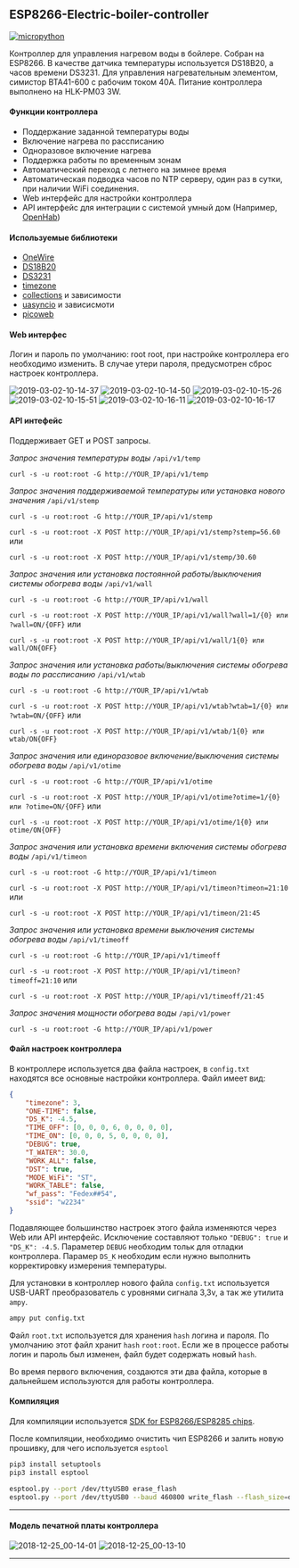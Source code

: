 ## ESP8266-Electric-boiler-controller

[![micropython](https://user-images.githubusercontent.com/13176091/53680744-4dfcc080-3ce8-11e9-94e1-c7985181d6a5.png)](https://micropython.org/)

Контроллер для управления нагревом воды в бойлере. Собран на ESP8266. В качестве датчика температуры используется DS18B20, а часов времени DS3231. Для управления нагревательным элементом, симистор BTA41-600 с рабочим током 40А. Питание контроллера выполнено на HLK-PM03 3W.

#### Функции контроллера
* Поддержание заданной температуры воды
* Включение нагрева по рассписанию
* Одноразовое включение нагрева
* Поддержка работы по временным зонам
* Автоматический переход с летнего на зимнее время
* Автоматическая подводка часов по NTP серверу, один раз в сутки, при наличии WiFi соединения.
* Web интерфейс для настройки контроллера
* API интерфейс для интеграции с системой умный дом (Например, [OpenHab](https://www.openhab.org/))

#### Используемые библиотеки
* [OneWire](https://github.com/micropython/micropython/blob/master/drivers/onewire/onewire.py)
* [DS18B20](https://github.com/gwvsol/ESP8266-1wire-DS18B20)
* [DS3231](https://github.com/gwvsol/ESP8266-i2c-DS3231)
* [timezone](https://github.com/gwvsol/ESP8266-TimeZone)
* [collections](https://github.com/micropython/micropython-lib/tree/master/collections/collections) и зависимости
* [uasyncio](https://github.com/micropython/micropython-lib/tree/master/uasyncio/uasyncio) и зависисмоти
* [picoweb](https://github.com/pfalcon/picoweb)

#### Web интерфес
Логин и пароль по умолчанию: root root, при настройке контроллера его необходимо изменить. В случае утери пароля, предусмотрен сброс настроек контроллера.

![2019-03-02-10-14-37](https://user-images.githubusercontent.com/13176091/53681250-8ce24480-3cef-11e9-8c19-a6087d8a1010.png) 
![2019-03-02-10-14-50](https://user-images.githubusercontent.com/13176091/53681259-a5eaf580-3cef-11e9-9e6d-dfa91ab67fbf.png) 
![2019-03-02-10-15-26](https://user-images.githubusercontent.com/13176091/53681273-c915a500-3cef-11e9-907d-9d1ab44bf3b6.png) 
![2019-03-02-10-15-51](https://user-images.githubusercontent.com/13176091/53681332-b485dc80-3cf0-11e9-8520-b8c29e8a927e.png) 
![2019-03-02-10-16-11](https://user-images.githubusercontent.com/13176091/53681348-ff9fef80-3cf0-11e9-970f-df6319f08843.png) 
![2019-03-02-10-16-17](https://user-images.githubusercontent.com/13176091/53681366-4c83c600-3cf1-11e9-80f3-bbab6f49703a.png)

#### API интефейс
Поддерживает GET и POST запросы.

*Запрос значения температуры воды* ```/api/v1/temp```

```curl -s -u root:root -G http://YOUR_IP/api/v1/temp```

*Запрос значения поддерживаемой температуры или установка нового значения* ```/api/v1/stemp```

```curl -s -u root:root -G http://YOUR_IP/api/v1/stemp```

```curl -s -u root:root -X POST http://YOUR_IP/api/v1/stemp?stemp=56.60``` или

```curl -s -u root:root -X POST http://YOUR_IP/api/v1/stemp/30.60```

*Запрос значения или установка постоянной работы/выключения системы обогрева воды* ```/api/v1/wall```

```curl -s -u root:root -G http://YOUR_IP/api/v1/wall```

```curl -s -u root:root -X POST http://YOUR_IP/api/v1/wall?wall=1/{0} или ?wall=ON/{OFF}``` или

```curl -s -u root:root -X POST http://YOUR_IP/api/v1/wall/1{0} или wall/ON{OFF}```

*Запрос значения или установка работы/выключения системы обогрева воды по рассписанию* ```/api/v1/wtab```

```curl -s -u root:root -G http://YOUR_IP/api/v1/wtab```

```curl -s -u root:root -X POST http://YOUR_IP/api/v1/wtab?wtab=1/{0} или ?wtab=ON/{OFF}``` или

```curl -s -u root:root -X POST http://YOUR_IP/api/v1/wtab/1{0} или wtab/ON{OFF}```

*Запрос значения или единоразовое включение/выключения системы обогрева воды* ```/api/v1/otime```

```curl -s -u root:root -G http://YOUR_IP/api/v1/otime```

```curl -s -u root:root -X POST http://YOUR_IP/api/v1/otime?otime=1/{0} или ?otime=ON/{OFF}``` или

```curl -s -u root:root -X POST http://YOUR_IP/api/v1/otime/1{0} или otime/ON{OFF}```

*Запрос значения или установка времени включения системы обогрева воды* ```/api/v1/timeon```

```curl -s -u root:root -G http://YOUR_IP/api/v1/timeon```

```curl -s -u root:root -X POST http://YOUR_IP/api/v1/timeon?timeon=21:10``` или

```curl -s -u root:root -X POST http://YOUR_IP/api/v1/timeon/21:45```

*Запрос значения или установка времени выключения системы обогрева воды* ```/api/v1/timeoff```

```curl -s -u root:root -G http://YOUR_IP/api/v1/timeoff```

```curl -s -u root:root -X POST http://YOUR_IP/api/v1/timeon?timeoff=21:10``` или

```curl -s -u root:root -X POST http://YOUR_IP/api/v1/timeoff/21:45```

*Запрос значения мощности обогрева воды* ```/api/v1/power```

```curl -s -u root:root -G http://YOUR_IP/api/v1/power```

#### Файл настроек контроллера
В контроллере используется два файла настроек, в ```config.txt``` находятся все основные настройки контроллера. Файл имеет вид:
```json
{
    "timezone": 3, 
    "ONE-TIME": false, 
    "DS_K": -4.5, 
    "TIME_OFF": [0, 0, 0, 6, 0, 0, 0, 0], 
    "TIME_ON": [0, 0, 0, 5, 0, 0, 0, 0], 
    "DEBUG": true, 
    "T_WATER": 30.0, 
    "WORK_ALL": false, 
    "DST": true, 
    "MODE_WiFi": "ST", 
    "WORK_TABLE": false, 
    "wf_pass": "Fedex##54", 
    "ssid": "w2234"
}
```

Подавляющее большинство настроек этого файла изменяются через Web или API интерфейс. Исключение составляют только ```"DEBUG": true``` и ```"DS_K": -4.5```. Параметер ```DEBUG``` необходим тольк для отладки контроллера. Парамер ```DS_K``` необходим если нужно выполнить корректировку измерения температуры.

Для установки в контроллер нового файла ```config.txt``` используется USB-UART преобразователь с уровнями сигнала 3,3v, а так же утилита ```ampy```.
```bash
ampy put config.txt
```
Файл ```root.txt``` используется для хранения ```hash``` логина и пароля. По умолчанию этот файл хранит ```hash``` ```root:root```. Если же в процессе работы логин и пароль был изменен, файл будет содержать новый ```hash```.

Во время первого включения, создаются эти два файла, которые в дальнейшем используются для работы контроллера.

#### Компиляция
Для компиляции используется [SDK for ESP8266/ESP8285 chips](https://github.com/pfalcon/esp-open-sdk). 

После компиляции, необходимо очистить чип ESP8266 и залить новую прошивку, для чего используется ```esptool```
```bash
pip3 install setuptools
pip3 install esptool
```
```bash
esptool.py --port /dev/ttyUSB0 erase_flash
esptool.py --port /dev/ttyUSB0 --baud 460800 write_flash --flash_size=detect -fm dio 0 firmware-combined.bin
```
***
#### Модель печатной платы контроллера
![2018-12-25_00-14-01](https://user-images.githubusercontent.com/13176091/53683429-59141880-3d09-11e9-99ac-9264537ced6f.png)
![2018-12-25_00-13-10](https://user-images.githubusercontent.com/13176091/53683434-73e68d00-3d09-11e9-9c34-9804adbb2fb1.png)
***








